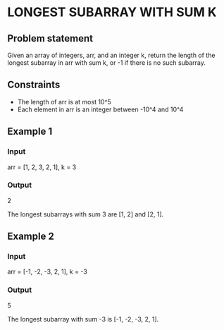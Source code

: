 # LONGEST SUBARRAY WITH SUM K

## Problem statement

Given an array of integers, arr, and an integer k, return the length of the longest subarray in arr with sum k, or -1 if
there is no such subarray.

## Constraints

- The length of arr is at most 10^5
- Each element in arr is an integer between -10^4 and 10^4

## Example 1

### Input

arr = [1, 2, 3, 2, 1],
k = 3

### Output

2

The longest subarrays with sum 3 are [1, 2] and [2, 1].

## Example 2

### Input

arr = [-1, -2, -3, 2, 1], k = -3

### Output

5

The longest subarray with sum -3 is [-1, -2, -3, 2, 1].
